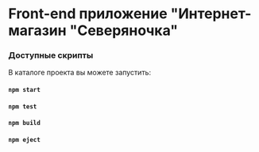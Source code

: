 # Front-end приложение "Интернет-магазин "Северяночка"

### Доступные скрипты

В каталоге проекта вы можете запустить:

#### `npm start`

#### `npm test`

#### `npm build`

#### `npm eject`
